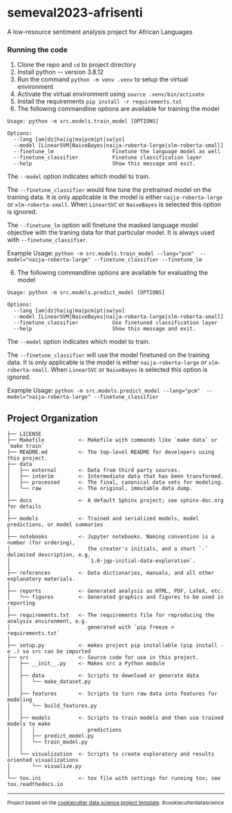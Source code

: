 # semeval2023-afrisenti
A low-resource sentiment analysis project for African Languages

### Running the code
1. Clone the repo and `cd` to project directory
2. Install python -- version 3.8.12
2. Run the command `python -m venv .venv` to setup the virtual environment
3. Activate the virtual environment using `source .venv/bin/activate` 
4. Install the requirements `pip install -r requirements.txt`
5. The following commandline options are available for training the model
```
Usage: python -m src.models.train_model [OPTIONS]

Options:
  --lang [am|dz|ha|ig|ma|pcm|pt|sw|yo]
  --model [LinearSVM|NaiveBayes|naija-roberta-large|xlm-roberta-small]
  --finetune_lm                   Finetune the language model as well
  --finetune_classifier           Finetune classification layer
  --help                          Show this message and exit.
  ```
The `--model` option indicates which model to train.

The `--finetune_classifier` would fine tune the pretrained model on the training data. It is only applicable is the model is either `naija-roberta-large` or `xlm-roberta-small`. When `LinearSVC` or `NaiveBayes` is selected this option is ignored.

The `--finetune_lm` option will finetune the masked language model objective with the traning data for that particular model. It is always used with `--finetune_classifier`.

Example Usage: `python -m src.models.train_model --lang="pcm"  --model="naija-roberta-large" --finetune_classifier --finetune_lm`

  6. The following commandline options are available for evaluating the model

```
Usage: python -m src.models.predict_model [OPTIONS]

Options:
  --lang [am|dz|ha|ig|ma|pcm|pt|sw|yo]
  --model [LinearSVM|NaiveBayes|naija-roberta-large|xlm-roberta-small]
  --finetune_classifier           Use finetuned classification layer
  --help                          Show this message and exit.
```

The `--model` option indicates which model to train.

The `--finetune_classifier` will use the model finetuned on the training data. It is only applicable is the model is either `naija-roberta-large` or `xlm-roberta-small`. When `LinearSVC` or `NaiveBayes` is selected this option is ignored.

Example Usage: `python -m src.models.predict_model --lang="pcm"  --model="naija-roberta-large" --finetune_classifier`

Project Organization
------------

    ├── LICENSE
    ├── Makefile           <- Makefile with commands like `make data` or `make train`
    ├── README.md          <- The top-level README for developers using this project.
    ├── data
    │   ├── external       <- Data from third party sources.
    │   ├── interim        <- Intermediate data that has been transformed.
    │   ├── processed      <- The final, canonical data sets for modeling.
    │   └── raw            <- The original, immutable data dump.
    │
    ├── docs               <- A default Sphinx project; see sphinx-doc.org for details
    │
    ├── models             <- Trained and serialized models, model predictions, or model summaries
    │
    ├── notebooks          <- Jupyter notebooks. Naming convention is a number (for ordering),
    │                         the creator's initials, and a short `-` delimited description, e.g.
    │                         `1.0-jqp-initial-data-exploration`.
    │
    ├── references         <- Data dictionaries, manuals, and all other explanatory materials.
    │
    ├── reports            <- Generated analysis as HTML, PDF, LaTeX, etc.
    │   └── figures        <- Generated graphics and figures to be used in reporting
    │
    ├── requirements.txt   <- The requirements file for reproducing the analysis environment, e.g.
    │                         generated with `pip freeze > requirements.txt`
    │
    ├── setup.py           <- makes project pip installable (pip install -e .) so src can be imported
    ├── src                <- Source code for use in this project.
    │   ├── __init__.py    <- Makes src a Python module
    │   │
    │   ├── data           <- Scripts to download or generate data
    │   │   └── make_dataset.py
    │   │
    │   ├── features       <- Scripts to turn raw data into features for modeling
    │   │   └── build_features.py
    │   │
    │   ├── models         <- Scripts to train models and then use trained models to make
    │   │   │                 predictions
    │   │   ├── predict_model.py
    │   │   └── train_model.py
    │   │
    │   └── visualization  <- Scripts to create exploratory and results oriented visualizations
    │       └── visualize.py
    │
    └── tox.ini            <- tox file with settings for running tox; see tox.readthedocs.io


--------

<p><small>Project based on the <a target="_blank" href="https://drivendata.github.io/cookiecutter-data-science/">cookiecutter data science project template</a>. #cookiecutterdatascience</small></p>
